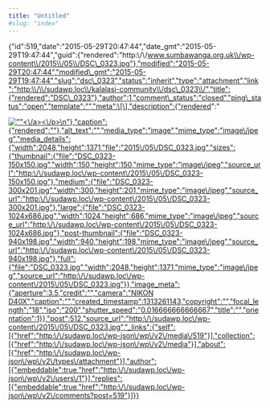 ```yaml
---
title: "Untitled"
#slug: "index"
---
```


{"id":519,"date":"2015-05-29T20:47:44","date\_gmt":"2015-05-29T19:47:44","guid":{"rendered":"http:\\/\\/www.sumbawanga.org.uk\\/wp-content\\/2015\\/05\\/DSC\_0323.jpg"},"modified":"2015-05-29T20:47:44","modified\_gmt":"2015-05-29T19:47:44","slug":"dsc\_0323","status":"inherit","type":"attachment","link":"http:\\/\\/sudawp.loc\\/kalalasi-community\\/dsc\_0323\\/","title":{"rendered":"DSC\_0323"},"author":1,"comment\_status":"closed","ping\_status":"open","template":"","meta":\[\],"description":{"rendered":"

[![\"\"](\"http:\/\/sudawp.loc\/wp-content\/2015\/05\/DSC_0323-300x201.jpg\")<\\/a><\\/p>\\n"},"caption":{"rendered":""},"alt\_text":"","media\_type":"image","mime\_type":"image\\/jpeg","media\_details":{"width":2048,"height":1371,"file":"2015\\/05\\/DSC\_0323.jpg","sizes":{"thumbnail":{"file":"DSC\_0323-150x150.jpg","width":150,"height":150,"mime\_type":"image\\/jpeg","source\_url":"http:\\/\\/sudawp.loc\\/wp-content\\/2015\\/05\\/DSC\_0323-150x150.jpg"},"medium":{"file":"DSC\_0323-300x201.jpg","width":300,"height":201,"mime\_type":"image\\/jpeg","source\_url":"http:\\/\\/sudawp.loc\\/wp-content\\/2015\\/05\\/DSC\_0323-300x201.jpg"},"large":{"file":"DSC\_0323-1024x686.jpg","width":1024,"height":686,"mime\_type":"image\\/jpeg","source\_url":"http:\\/\\/sudawp.loc\\/wp-content\\/2015\\/05\\/DSC\_0323-1024x686.jpg"},"post-thumbnail":{"file":"DSC\_0323-940x198.jpg","width":940,"height":198,"mime\_type":"image\\/jpeg","source\_url":"http:\\/\\/sudawp.loc\\/wp-content\\/2015\\/05\\/DSC\_0323-940x198.jpg"},"full":{"file":"DSC\_0323.jpg","width":2048,"height":1371,"mime\_type":"image\\/jpeg","source\_url":"http:\\/\\/sudawp.loc\\/wp-content\\/2015\\/05\\/DSC\_0323.jpg"}},"image\_meta":{"aperture":3.5,"credit":"","camera":"NIKON D40X","caption":"","created\_timestamp":1313261143,"copyright":"","focal\_length":"18","iso":"200","shutter\_speed":"0.016666666666667","title":"","orientation":1}},"post":512,"source\_url":"http:\\/\\/sudawp.loc\\/wp-content\\/2015\\/05\\/DSC\_0323.jpg","\_links":{"self":\[{"href":"http:\\/\\/sudawp.loc\\/wp-json\\/wp\\/v2\\/media\\/519"}\],"collection":\[{"href":"http:\\/\\/sudawp.loc\\/wp-json\\/wp\\/v2\\/media"}\],"about":\[{"href":"http:\\/\\/sudawp.loc\\/wp-json\\/wp\\/v2\\/types\\/attachment"}\],"author":\[{"embeddable":true,"href":"http:\\/\\/sudawp.loc\\/wp-json\\/wp\\/v2\\/users\\/1"}\],"replies":\[{"embeddable":true,"href":"http:\\/\\/sudawp.loc\\/wp-json\\/wp\\/v2\\/comments?post=519"}\]}}](http:\/\/sudawp.loc\/wp-content\/2015\/05\/DSC_0323.jpg)